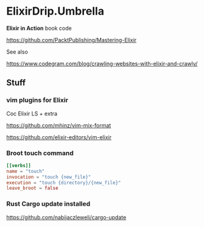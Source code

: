 # ElixirDrip.Umbrella

**Elixir in Action** book code

https://github.com/PacktPublishing/Mastering-Elixir

See also

https://www.codegram.com/blog/crawling-websites-with-elixir-and-crawly/

## Stuff

### vim plugins for Elixir

Coc Elixir LS + extra

https://github.com/mhinz/vim-mix-format

https://github.com/elixir-editors/vim-elixir

### Broot touch command

```toml
[[verbs]]
name = "touch"
invocation = "touch {new_file}"
execution = "touch {directory}/{new_file}"
leave_broot = false
```
### Rust Cargo update installed

https://github.com/nabijaczleweli/cargo-update
